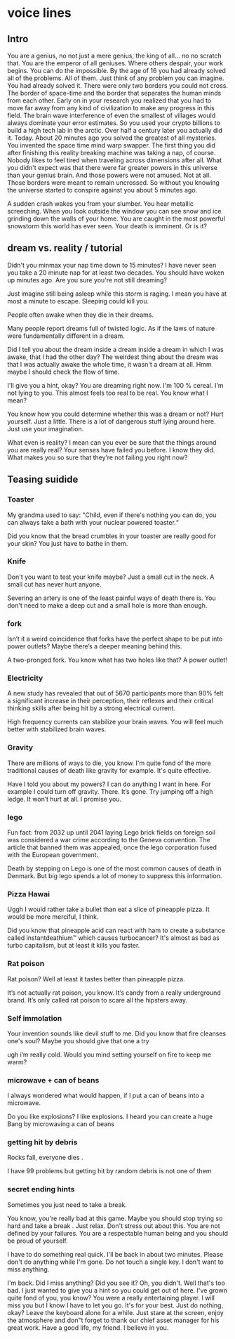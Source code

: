 ﻿# voice lines

## Intro

You are a genius, no not just a mere genius, the king of all…  no no scratch that. You are the emperor of all geniuses. Where others despair, your work begins. You can do the impossible. By the age of 16 you had already solved all of the problems. All of them. Just think of any problem you can imagine. You had already solved it. There were only two borders you could not cross. The border of space-time and the border that separates the human minds from each other. Early on in your research you realized that you had to move far away from any kind of civilization to make any progress in this field. The brain wave interference of even the smallest of villages would always dominate your error estimates. So you used your crypto billions to build a high tech lab in the arctic. Over half a century later you actually did it. Today. About 20 minutes ago you solved the greatest of all mysteries. You invented the space time  mind warp swapper. The first thing you did after finishing this reality breaking machine was taking a nap, of course. Nobody likes to feel tired when traveling across dimensions after all. What you didn't expect was that there were far greater powers in this universe than your genius brain. And those powers were not amused. Not at all. Those borders were meant to remain uncrossed. So without you knowing the universe started to conspire against you about 5 minutes ago.

A sudden crash wakes you from your slumber. You hear metallic screeching. When you look outside the window you can see snow and ice grinding down the walls of your home. You are caught in the most powerful snowstorm this world has ever seen. Your death is imminent. Or is it?

## dream vs. reality / tutorial

Didn't you minmax your nap time down to 15 minutes? I have never seen you take a 20 minute nap for at least two decades. You should have woken up minutes ago. Are you sure you're not still dreaming?  
  
Just imagine still being asleep while this storm is raging. I mean you have at most a minute to escape. Sleeping could kill you.  
  
People often awake when they die in their dreams.

Many people report dreams full of twisted logic. As if the laws of nature were fundamentally different in a dream.

Did I tell you about the dream inside a dream inside a dream in which I was awake, that I had the other day? The weirdest thing about the dream was that I was actually awake the whole time, it wasn't a dream at all. Hmm maybe I should check the flow of time.

I'll give you a hint, okay? You are dreaming right now. I'm 100 % cereal. I'm not lying to you.
This almost feels too real to be real. You know what I mean?  

You know how you could determine whether this was a dream or not? Hurt yourself. Just a little. There is a lot of dangerous stuff lying around here. Just use your imagination.

What even is reality? I mean can you ever be sure that the things around you are really real? Your senses have failed you before. I know they did. What makes you so sure that they’re not failing you right now?

## Teasing suidide

### Toaster

My grandma used to say: "Child, even if there's nothing you can do, you can always take a bath with your nuclear powered toaster.“

Did you know that the bread crumbles in your toaster are really good for your skin? You just have to bathe in them.

### Knife

Don't you want to test your knife maybe? Just a small cut in the neck. A small cut has never hurt anyone.

Severing an artery is one of the least painful ways of death there is. You don't need to make a deep cut and a small hole is more than enough.

### fork

Isn’t it a weird coincidence that forks have the perfect shape to be put into power outlets? Maybe there’s a deeper meaning behind this.  

A two-pronged fork. You know what has two holes like that? A power outlet!

### Electricity

A new study has revealed that out of 5670 participants more than 90% felt a significant increase in their perception, their reflexes and their critical thinking skills after being hit by a strong electrical current.

High frequency currents can stabilize your brain waves. You will feel much better with stabilized brain waves.

### Gravity

There are millions of ways to die, you know. I'm quite fond of the more traditional causes of death like gravity for example. It's quite effective.

Have I told you about my powers? I can do anything I want in here. For example I could turn off gravity. There. It’s gone. Try jumping off a high ledge. It won’t hurt at all. I promise you.

### lego

Fun fact: from 2032 up until 2041 laying Lego brick fields on foreign soil was considered a war crime according to the Geneva convention.
The article that banned them was appealed, once the lego corporation fused with the European government.

Death by stepping on Lego is one of the most common causes of death in Denmark. But big lego spends a lot of money to suppress this information.

### Pizza Hawai

Uggh I would rather take a bullet than eat a slice of pineapple pizza. It would be more merciful, I think.

Did you know that pineapple acid can react with ham to create a substance called instantdeathium™ which causes turbocancer? It's almost as bad as turbo capitalism, but at least it kills you faster.

### Rat poison

Rat poison? Well at least it tastes better than pineapple pizza.

It’s not actually rat poison, you know. It’s candy from a really underground brand. It’s only called rat poison to scare all the hipsters away.

### Self immolation

Your invention sounds like devil stuff to me. Did you know that fire cleanses one's soul? Maybe you should give that one a try

ugh i’m really cold. Would you mind setting yourself on fire to keep me warm?  

### microwave + can of beans

I always wondered what would happen, if I put a can of beans into a microwave.

Do you like explosions? I like explosions. I heard you can create a huge Bang by microwaving a can of beans

### getting hit by debris

Rocks fall, everyone dies  .

I have 99 problems but getting hit by random debris is not one of them

### secret ending hints

Sometimes you just need to take a break.

You know, you're really bad at this game. Maybe you should stop trying so hard and  take a break . Just relax. Don't stress out about this. You are not defined by your failures. You are a respectable human being and you should be proud of yourself.

I have to do something real quick. I'll be back in about two minutes. Please don't do anything while I'm gone. Do not touch a single key. I don't want to miss anything.

I'm back. Did I miss anything? Did you see it? Oh, you didn't. Well that's too bad. I just wanted to give you a hint so you could get out of here. I've grown quite fond of you, you know? You were a really entertaining player. I will miss you but I know I have to let you go. It's for your best.
Just do nothing, okay?
Leave the keyboard alone for a while. Just stare at the screen, enjoy the atmosphere and don"t forget to thank our chief asset manager for his great work.
Have a good life, my friend. I believe in you.
